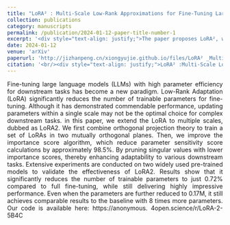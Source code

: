 ```yaml
---
title: "LoRA² : Multi-Scale Low-Rank Approximations for Fine-Tuning Large Language Models"
collection: publications
category: manuscripts
permalink: /publication/2024-01-12-paper-title-number-1
excerpt: '<div style="text-align: justify;">The paper proposes LoRA², which trains LoRAs on orthogonal planes, improves the importance score algorithm, and shows better performance than baselines in fine - tuning large language models with fewer parameters.</div>'
date: 2024-01-12
venue: 'arXiv'
paperurl: 'http://jizhanpeng.cn/xiongyujie.github.io/files/LoRA² _Multi-Scale_Low-Rank_Approximations_for_Fine-Tuning_Large_Language_Models.pdf'
citation: '<br/><div style="text-align: justify;">LoRA² :Multi-Scale Low-Rank Approximations for Fine-Tuning Large Language Models, J.-C. Zhang, Y.-J. Xiong*, X.-H. Qiu, D.-H. Zhu, C.-M. Xia, arxiv preprint, arxiv:2408.06854 (2024)</div>'
---
```


<div style="text-align: justify;">Fine-tuning large language models (LLMs) with high parameter efficiency for downstream tasks has become a new paradigm. Low-Rank Adaptation (LoRA) significantly reduces the number of trainable parameters for fine-tuning. Although it has demonstrated commendable performance, updating parameters within a single scale may not be the optimal choice for complex downstream tasks. in this paper, we extend the LoRA to multiple scales, dubbed as LoRA2. We first combine orthogonal projection theory to train a set of LoRAs in two mutually orthogonal planes. Then, we improve the importance score algorithm, which reduce parameter sensitivity score calculations by approximately 98.5%. By pruning singular values with lower importance scores, thereby enhancing adaptability to various downstream tasks. Extensive experiments are conducted on two widely used pre-trained models to validate the effectiveness of LoRA2. Results show that it significantly reduces the number of trainable parameters to just 0.72% compared to full fine-tuning, while still delivering highly impressive performance. Even when the parameters are further reduced to 0.17M, it still achieves comparable results to the baseline with 8 times more parameters. Our code is available here: https://anonymous. 4open.science/r/LoRA-2-5B4C</div>

<br/>
